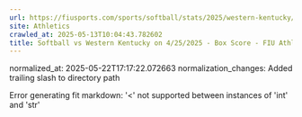 ```yaml
---
url: https://fiusports.com/sports/softball/stats/2025/western-kentucky/boxscore/12826/
site: Athletics
crawled_at: 2025-05-13T10:04:43.782602
title: Softball vs Western Kentucky on 4/25/2025 - Box Score - FIU Athletics
---
```

normalized_at: 2025-05-22T17:17:22.072663
normalization_changes: Added trailing slash to directory path

Error generating fit markdown: '<' not supported between instances of 'int' and 'str'